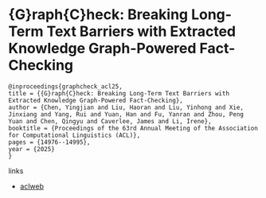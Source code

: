 # {G}raph{C}heck: Breaking Long-Term Text Barriers with Extracted Knowledge Graph-Powered Fact-Checking

```
@inproceedings{graphcheck_acl25,
title = {{G}raph{C}heck: Breaking Long-Term Text Barriers with Extracted Knowledge Graph-Powered Fact-Checking},
author = {Chen, Yingjian and Liu, Haoran and Liu, Yinhong and Xie, Jinxiang and Yang, Rui and Yuan, Han and Fu, Yanran and Zhou, Peng Yuan and Chen, Qingyu and Caverlee, James and Li, Irene},
booktitle = {Proceedings of the 63rd Annual Meeting of the Association for Computational Linguistics (ACL)},
pages = {14976--14995},
year = {2025}
}
```

links
- [aclweb](https://aclanthology.org/2025.acl-long.729/)
